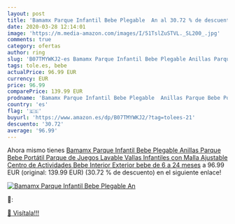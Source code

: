 ```yaml
---
layout: post
title: 'Bamamx Parque Infantil Bebe Plegable  An al 30.72 % de descuento'
date: 2020-03-28 12:14:01
image: 'https://m.media-amazon.com/images/I/51TslZuSTVL._SL200_.jpg'
comments: true
category: ofertas
author: ring
slug: 'B07TMYWKJ2-es Bamamx Parque Infantil Bebe Plegable Anillas Parque Bebe...'
tags: tole.es, bebe
actualPrice: 96.99 EUR
currency: EUR
price: 96.99
comparePrice: 139.99 EUR
prodname: 'Bamamx Parque Infantil Bebe Plegable  Anillas Parque Bebe Portátil  Parque de Juegos Lavable  Vallas Infantiles con Malla Ajustable  Centro de Actividades Bebe Interior Exterior  bebe de 6 a 24 meses'
country: 'es'
flag: '🇪🇸'
buyurl: 'https://www.amazon.es/dp/B07TMYWKJ2/?tag=tolees-21'
descuento: '30.72'
average: '96.99'
---
```


Ahora mismo tienes [Bamamx Parque Infantil Bebe Plegable  Anillas Parque Bebe Portátil  Parque de Juegos Lavable  Vallas Infantiles con Malla Ajustable  Centro de Actividades Bebe Interior Exterior  bebe de 6 a 24 meses](https://www.amazon.es/dp/B07TMYWKJ2/?tag=tolees-21) a 96.99 EUR (original: 139.99 EUR) (30.72 %  de descuento) en el siguiente enlace!

[![Bamamx Parque Infantil Bebe Plegable  An](https://m.media-amazon.com/images/I/51TslZuSTVL._SL200_.jpg)](https://www.amazon.es/dp/B07TMYWKJ2/?tag=tolees-21)

🔎:


[🛒 Visítala!!!](https://www.amazon.es/dp/B07TMYWKJ2/?tag=tolees-21)
